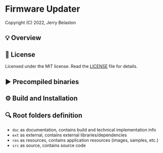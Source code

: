 # Firmware Updater

Copyright (C) 2022, Jerry Belaston

## 💡 Overview

## 🔑 License

Licensed under the MIT license. Read the [LICENSE](LICENSE) file for details.

## ▶️ Precompiled binaries

## ⚙️ Build and Installation

## 🔍 Root folders definition

- `doc` as documentation, contains build and technical implementation info
- `ext` as external, contains external libraries/dependencies
- `res` as resources, contains application resources (images, samples, etc.)
- `src` as source, contains source code
